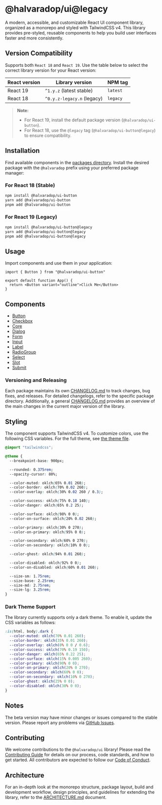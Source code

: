 # @halvaradop/ui@legacy

A modern, accessible, and customizable React UI component library, organized as a monorepo and styled with TailwindCSS v4. This library provides pre-styled, reusable components to help you build user interfaces faster and more consistently.

## Version Compatibility

Supports both `React 18` and `React 19`. Use the table below to select the correct library version for your React version:

| React version | Library version            | NPM tag  |
| ------------- | -------------------------- | -------- |
| React 19      | `^1.y.z` (latest stable)   | `latest` |
| React 18      | `^0.y.z-legacy.n` (legacy) | `legacy` |

> **Note:**
>
> - For React 19, install the default package version (`@halvaradop/ui-button`).
> - For React 18, use the `@legacy` tag (`@halvaradop/ui-button@legacy`) to ensure compatibility.

## Installation

Find available components in the [packages directory](https://github.com/halvaradop/ui/tree/master/packages). Install the desired package with the `@halvaradop` prefix using your preferred package manager:

### For React 18 (Stable)

```bash
npm install @halvaradop/ui-button
yarn add @halvaradop/ui-button
pnpm add @halvaradop/ui-button
```

### For React 19 (Legacy)

```bash
npm install @halvaradop/ui-button@legacy
yarn add @halvaradop/ui-button@legacy
pnpm add @halvaradop/ui-button@legacy
```

## Usage

Import components and use them in your application:

```tsx
import { Button } from "@halvaradop/ui-button"

export default function App() {
  return <Button variant="outline">Click Me</Button>
}
```

## Components

- [Button](https://github.com/halvaradop/ui/tree/master/packages/ui-button)
- [Checkbox](https://github.com/halvaradop/ui/tree/master/packages/ui-checkbox)
- [Core](https://github.com/halvaradop/ui/tree/master/packages/ui-core)
- [Dialog](https://github.com/halvaradop/ui/tree/master/packages/ui-dialog)
- [Form](https://github.com/halvaradop/ui/tree/master/packages/ui-form)
- [Input](https://github.com/halvaradop/ui/tree/master/packages/ui-input)
- [Label](https://github.com/halvaradop/ui/tree/master/packages/ui-label)
- [RadioGroup](https://github.com/halvaradop/ui/tree/master/packages/ui-radio-group)
- [Select](https://github.com/halvaradop/ui/tree/master/packages/ui-select)
- [Slot](https://github.com/halvaradop/ui/tree/master/packages/ui-slot)
- [Submit](https://github.com/halvaradop/ui/tree/master/packages/ui-submit)

### Versioning and Releasing

Each package maintains its own [CHANGELOG.md](https://github.com/halvaradop/ui/tree/master/packages) to track changes, bug fixes, and releases. For detailed changelogs, refer to the specific package directory. Additionally, a general [CHANGELOG.md](https://github.com/halvaradop/ui/blob/master/CHANGELOG.md) provides an overview of the main changes in the current major version of the library.

## Styling

The component supports TailwindCSS v4. To customize colors, use the following CSS variables. For the full theme, see [the theme file](https://github.com/halvaradop/ui/blob/master/tailwind.css).

```css
@import "tailwindcss";

@theme {
  --breakpoint-base: 900px;

  --rounded: 0.375rem;
  --opacity-cursor: 80%;

  --color-muted: oklch(65% 0.01 260);
  --color-border: oklch(70% 0.02 260);
  --color-overlay: oklch(30% 0.02 260 / 0.3);

  --color-success: oklch(75% 0.18 140);
  --color-danger: oklch(65% 0.2 25);

  --color-surface: oklch(98% 0 0);
  --color-on-surface: oklch(20% 0.02 260);

  --color-primary: oklch(30% 0 270);
  --color-on-primary: oklch(95% 0 0);

  --color-secondary: oklch(60% 0 270);
  --color-on-secondary: oklch(10% 0 0);

  --color-ghost: oklch(94% 0.01 260);

  --color-disabled: oklch(92% 0 0);
  --color-on-disabled: oklch(60% 0.01 260);

  --size-sm: 1.75rem;
  --size-base: 2.25rem;
  --size-md: 2.75rem;
  --size-lg: 3.25rem;
}
```

### Dark Theme Support

The library currently supports only a dark theme. To enable it, update the CSS variables as follows:

```css
:is(html, body).dark {
  --color-muted: oklch(70% 0.01 260);
  --color-border: oklch(35% 0.01 260);
  --color-overlay: oklch(0% 0 0 / 0.6);
  --color-success: oklch(70% 0.19 150);
  --color-danger: oklch(65% 0.22 25);
  --color-surface: oklch(15% 0.005 260);
  --color-primary: oklch(90% 0 0);
  --color-on-primary: oklch(20% 0 270);
  --color-secondary: oklch(60% 0 0);
  --color-on-secondary: oklch(10% 0 270);
  --color-ghost: oklch(25% 0 0);
  --color-disabled: oklch(30% 0 0);
}
```

## Notes

The beta version may have minor changes or issues compared to the stable version. Please report any problems via [GitHub Issues](https://github.com/halvaradop/ui/issues).

## Contributing

We welcome contributions to the `@halvaradop/ui` library! Please read the [Contributing Guide](./CONTRIBUTING.md) for details on our process, code standards, and how to get started. All contributors are expected to follow our [Code of Conduct](https://github.com/halvaradop/.github/blob/master/.github/CODE_OF_CONDUCT.md).

## Architecture

For an in-depth look at the monorepo structure, package layout, build and development workflow, design principles, and guidelines for extending the library, refer to the [ARCHITECTURE.md](./ARCHITECTURE.md) document.
